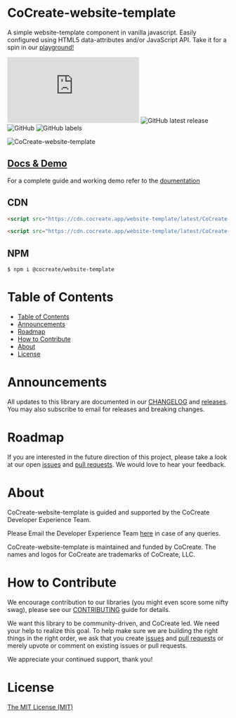 # CoCreate-website-template

A simple website-template component in vanilla javascript. Easily configured using HTML5 data-attributes and/or JavaScript API. Take it for a spin in our [playground!](https://cocreate.app/docs/website-template)

![GitHub file size in bytes](https://img.shields.io/github/size/CoCreate-app/CoCreate-website-template/dist/CoCreate-website-template.min.js?label=minified%20size&style=for-the-badge)
![GitHub latest release](https://img.shields.io/github/v/release/CoCreate-app/CoCreate-website-template?style=for-the-badge)
![GitHub](https://img.shields.io/github/license/CoCreate-app/CoCreate-website-template?style=for-the-badge)
![GitHub labels](https://img.shields.io/github/labels/CoCreate-app/CoCreate-website-template/help%20wanted?style=for-the-badge)

![CoCreate-website-template](https://cdn.cocreate.app/docs/CoCreate-website-template.gif)

## [Docs & Demo](https://cocreate.app/docs/website-template)

For a complete guide and working demo refer to the [doumentation](https://cocreate.app/docs/website-template)

## CDN

```html
<script src="https://cdn.cocreate.app/website-template/latest/CoCreate-website-template.min.js"></script>
```

```html
<script src="https://cdn.cocreate.app/website-template/latest/CoCreate-website-template.min.css"></script>
```

## NPM

```shell
$ npm i @cocreate/website-template
```

# Table of Contents

- [Table of Contents](#table-of-contents)
- [Announcements](#announcements)
- [Roadmap](#roadmap)
- [How to Contribute](#how-to-contribute)
- [About](#about)
- [License](#license)

<a name="announcements"></a>

# Announcements

All updates to this library are documented in our [CHANGELOG](https://github.com/CoCreate-app/CoCreate-website-template/blob/master/CHANGELOG.md) and [releases](https://github.com/CoCreate-app/CoCreate-website-template/releases). You may also subscribe to email for releases and breaking changes.

<a name="roadmap"></a>

# Roadmap

If you are interested in the future direction of this project, please take a look at our open [issues](https://github.com/CoCreate-app/CoCreate-website-template/issues) and [pull requests](https://github.com/CoCreate-app/CoCreate-website-template/pulls). We would love to hear your feedback.

<a name="about"></a>

# About

CoCreate-website-template is guided and supported by the CoCreate Developer Experience Team.

Please Email the Developer Experience Team [here](mailto:develop@cocreate.app) in case of any queries.

CoCreate-website-template is maintained and funded by CoCreate. The names and logos for CoCreate are trademarks of CoCreate, LLC.

<a name="contribute"></a>

# How to Contribute

We encourage contribution to our libraries (you might even score some nifty swag), please see our [CONTRIBUTING](https://github.com/CoCreate-app/CoCreate-website-template/blob/master/CONTRIBUTING.md) guide for details.

We want this library to be community-driven, and CoCreate led. We need your help to realize this goal. To help make sure we are building the right things in the right order, we ask that you create [issues](https://github.com/CoCreate-app/CoCreate-website-template/issues) and [pull requests](https://github.com/CoCreate-app/CoCreate-website-template/pulls) or merely upvote or comment on existing issues or pull requests.

We appreciate your continued support, thank you!

# License

[The MIT License (MIT)](https://github.com/CoCreate-app/CoCreate-website-template/blob/master/LICENSE)
